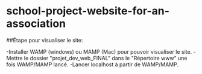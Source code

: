 # school-project-website-for-an-association

##Étape pour visualiser le site:

-Installer WAMP (windows) ou MAMP (Mac) pour pouvoir visualiser le site.
-Mettre le dossier "projet_dev_web_FINAL" dans le "Répertoire www" une fois WAMP/MAMP lancé.
-Lancer localhost à partir de WAMP/MAMP.
